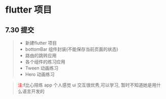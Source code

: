 # flutter 项目









## 7.30 提交

> + 新建flutter 项目
> + bottomBar 组件封装(不能保存当前页面的状态)
> + 路由的跳转应用
> + 各个组件的练习应用
> + Tween 动画练习
> + Hero 动画练习



> <font color="red">注:</font>f比心陪练 app 个人感觉 ui 交互很优秀,可以学习, 暂时不知道她是用什么语言开发的